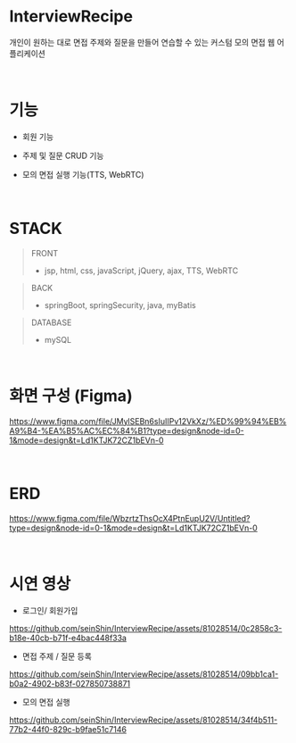 # InterviewRecipe
개인이 원하는 대로 면접 주제와 질문을 만들어 연습할 수 있는 커스텀 모의 면접 웹 어플리케이션  

<br/>

# 기능
- 회원 기능
- 주제 및 질문 CRUD 기능
- 모의 면접 실행 기능(TTS, WebRTC)

  <br/>

# STACK
> FRONT
  >  - jsp, html, css, javaScript, jQuery, ajax, TTS, WebRTC

> BACK
  >  - springBoot, springSecurity, java, myBatis

> DATABASE
  >  - mySQL  

<br/>

# 화면 구성 (Figma)

https://www.figma.com/file/JMylSEBn6sIuIIPv12VkXz/%ED%99%94%EB%A9%B4-%EA%B5%AC%EC%84%B1?type=design&node-id=0-1&mode=design&t=Ld1KTJK72CZ1bEVn-0

<br/>

# ERD

https://www.figma.com/file/WbzrtzThsOcX4PtnEupU2V/Untitled?type=design&node-id=0-1&mode=design&t=Ld1KTJK72CZ1bEVn-0

<br>

# 시연 영상

- 로그인/ 회원가입
  
https://github.com/seinShin/InterviewRecipe/assets/81028514/0c2858c3-b18e-40cb-b71f-e4bac448f33a

- 면접 주제 / 질문 등록
  
https://github.com/seinShin/InterviewRecipe/assets/81028514/09bb1ca1-b0a2-4902-b83f-027850738871


- 모의 면접 실행
  
https://github.com/seinShin/InterviewRecipe/assets/81028514/34f4b511-77b2-44f0-829c-b9fae51c7146

